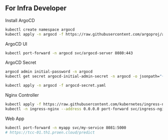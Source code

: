 ## For Infra Developer
Install ArgoCD
```bash
kubectl create namespace argocd
kubectl apply -n argocd -f https://raw.githubusercontent.com/argoproj/argo-cd/stable/manifests/install.yaml
```

ArgoCD UI
```bash
kubectl port-forward -n argocd svc/argocd-server 8080:443
```

ArgoCD Secret
```bash
argocd admin initial-password -n argocd
kubectl get secret argocd-initial-admin-secret -n argocd -o jsonpath="{.data.password}" | base64 -d; echo

kubectl apply -n argocd -f argocd-secret.yaml
```

Nginx Controller
```bash
kubectl apply -f https://raw.githubusercontent.com/kubernetes/ingress-nginx/controller-v1.1.3/deploy/static/provider/cloud/deploy.yaml
kubectl -n ingress-nginx --address 0.0.0.0 port-forward svc/ingress-nginx-controller 80
```

Web App
```bash
kubectl port-forward -n myapp svc/my-service 8081:5000
# https://tcc-01.th1.proen.cloud/predict
```